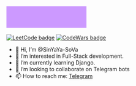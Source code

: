 <img src="https://github.com/SinYaYa-SoVa/SinYaYa-SoVa/blob/main/res/result.gif?raw=true" alt="SinYaYa-SoVa">

<!--  Made with https://leetcode-badge.vercel.app/ -->
<a href="https://leetcode.com/SinYaYa-SoVa/"><img src="https://img.shields.io/badge/dynamic/json?style=flat-square&labelColor=black&color=pink&label=Solved&query=solved&url=https%3A%2F%2Fleetcode-badge.vercel.app%2Fapi%2Fusers%2FSinYaYa-SoVa&logo=leetcode&logoColor=pink" alt="LeetCode badge"></a> 
<a href="https://www.codewars.com/users/SinYaYa-SoVa/"><img src="https://www.codewars.com/users/SinYaYa-SoVa/badges/micro" alt="CodeWars badge"></a>




- 👋 Hi, I’m @SinYaYa-SoVa
- 👀 I’m interested in Full-Stack development.
- 🌱 I’m currently learning Django.
- 💞️ I’m looking to collaborate on Telegram bots
- 📫 How to reach me: <a href="https://t.me/SinYaYa_SoVa">Telegram</a>

